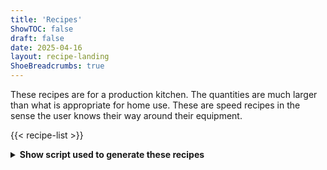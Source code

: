 ```yaml
---
title: 'Recipes'
ShowTOC: false
draft: false
date: 2025-04-16
layout: recipe-landing
ShoeBreadcrumbs: true
---
```


These recipes are for a production kitchen. The quantities are much larger than what is appropriate for home use. These are speed recipes in the sense the user knows their way around their equipment.

{{< recipe-list >}}

<details>
<summary><strong>Show script used to generate these recipes</strong></summary>

## Converting Gourmet Recipe Manager HTML to Markdown

You'll have to change the paths in the script.
I wrote this script to automatically convert the now abandoned 
[Gourmet Recipe Manager](https://github.com/thinkle/gourmet) output HTML files to:
Markdown.  You can run this script with `--no-hugo` to generate normal markdown
files.  If you download this script to the same directory as the output from 
*Gourmet* > *Files* > *Export all recipes* > *HTML* as the output format in the 
file picker.  Otherwise, you can specify `--input=` and `--output=` or
in long form or `-i` and `-o` in short form to change the paths.

{{< codefile src="scripts/convert-gourmet-recipe-manager-html-to-markdown.sh" >}}
